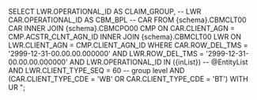 SELECT
  LWR.OPERATIONAL_ID                  AS CLAIM_GROUP,   -- LWR
  CAR.OPERATIONAL_ID                  AS CBM_BPL        -- CAR
FROM {schema}.CBMCLT00 CAR
INNER JOIN {schema}.CBMCPO00  CMP   ON CAR.CLIENT_AGN = CMP.ACSTR_CLNT_AGN_ID
INNER JOIN {schema}.CBMCLT00  LWR   ON LWR.CLIENT_AGN = CMP.CLIENT_AGN_ID
WHERE
  CAR.ROW_DEL_TMS = '2999-12-31-00.00.00.000000'
  AND LWR.ROW_DEL_TMS = '2999-12-31-00.00.00.000000'
  AND LWR.OPERATIONAL_ID IN ({inList})            -- @EntityList
  AND LWR.CLIENT_TYPE_SEQ = 60                    -- group level
  AND (CAR.CLIENT_TYPE_CDE = 'WB' OR CAR.CLIENT_TYPE_CDE = 'BT')
WITH UR
";

    
